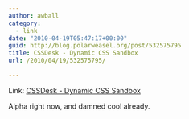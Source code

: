 ```yaml
---
author: awball
category:
  - link
date: "2010-04-19T05:47:17+00:00"
guid: http://blog.polarweasel.org/post/532575795
title: CSSDesk - Dynamic CSS Sandbox
url: /2010/04/19/532575795/

---
```

Link: [CSSDesk - Dynamic CSS Sandbox](http://cssdesk.com/)

Alpha right now, and damned cool already.
